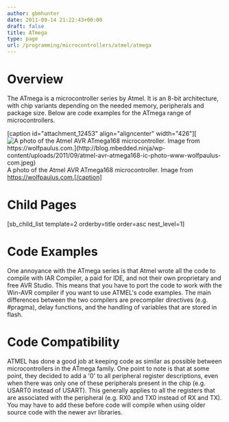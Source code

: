 ```yaml
---
author: gbmhunter
date: 2011-09-14 21:22:43+00:00
draft: false
title: ATmega
type: page
url: /programming/microcontrollers/atmel/atmega
---
```


# Overview

The ATmega is a microcontroller series by Atmel. It is an 8-bit architecture, with chip variants depending on the needed memory, peripherals and package size. Below are code examples for the ATmega range of microcontrollers.

[caption id="attachment_12453" align="aligncenter" width="426"][![A photo of the Atmel AVR ATmega168 microcontroller. Image from https://wolfpaulus.com.](http://blog.mbedded.ninja/wp-content/uploads/2011/09/atmel-avr-atmega168-ic-photo-www-wolfpaulus-com.jpeg)
](http://blog.mbedded.ninja/wp-content/uploads/2011/09/atmel-avr-atmega168-ic-photo-www-wolfpaulus-com.jpeg) A photo of the Atmel AVR ATmega168 microcontroller. Image from https://wolfpaulus.com.[/caption]

# Child Pages

[sb_child_list template=2 orderby=title order=asc nest_level=1]

# Code Examples

One annoyance with the ATmega series is that Atmel wrote all the code to compile with IAR Compiler, a paid for IDE, and not their own proprietary and free AVR Studio. This means that you have to port the code to work with the Win-AVR compiler if you want to use ATMEL's code examples. The main differences between the two compilers are precompiler directives (e.g. #pragma), delay functions, and the handling of variables that are stored in flash.

# Code Compatibility

ATMEL has done a good job at keeping code as similar as possible between microcontrollers in the ATmega family. One point to note is that at some point, they decided to add a '0' to all peripheral register descriptions, even when there was only one of these peripherals present in the chip (e.g. USART0 instead of USART). This generally applies to all the registers that are associated with the peripheral (e.g. RX0 and TX0 instead of RX and TX). You may have to add these before code will compile when using older source code with the newer avr libraries.
